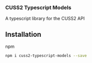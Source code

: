 ### CUSS2 Typescript Models

A typescript library for the CUSS2 API

## Installation
npm 
```sh
npm i cuss2-typescript-models --save
```
